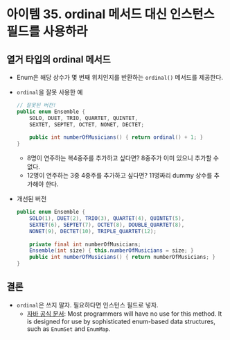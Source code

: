 # 아이템 35. ordinal 메서드 대신 인스턴스 필드를 사용하라

## 열거 타입의 ordinal 메서드

- Enum은 해당 상수가 몇 번째 위치인지를 반환하는 `ordinal()` 메서드를 제공한다.
- `ordinal`을 잘못 사용한 예
    
    ```java
    // 잘못된 버전!
    public enum Ensemble {
        SOLO, DUET, TRIO, QUARTET, QUINTET,
        SEXTET, SEPTET, OCTET, NONET, DECTET;
        
        public int numberOfMusicians() { return ordinal() + 1; }
    }
    ```
    
    - 8명이 연주하는 복4중주를 추가하고 싶다면? 8중주가 이미 있으니 추가할 수 없다.
    - 12명이 연주하는 3중 4중주를 추가하고 싶다면? 11명짜리 dummy 상수를 추가해야 한다.
- 개선된 버전
    
    ```java
    public enum Ensemble {
        SOLO(1), DUET(2), TRIO(3), QUARTET(4), QUINTET(5),
        SEXTET(6), SEPTET(7), OCTET(8), DOUBLE_QUARTET(8),
        NONET(9), DECTET(10), TRIPLE_QUARTET(12);
        
        private final int numberOfMusicians;
        Ensemble(int size) { this.numberOfMusicians = size; }
        public int numberOfMusicians() { return numberOfMusicians; }
    }
    ```
    

## 결론

- `ordinal`은 쓰지 말자. 필요하다면 인스턴스 필드로 넣자.
    - [자바 공식 문서](https://docs.oracle.com/javase%2F7%2Fdocs%2Fapi%2F%2F/java/lang/Enum.html#ordinal()): Most programmers will have no use for this method. It is designed for use by sophisticated enum-based data structures, such as `EnumSet` and `EnumMap`.

